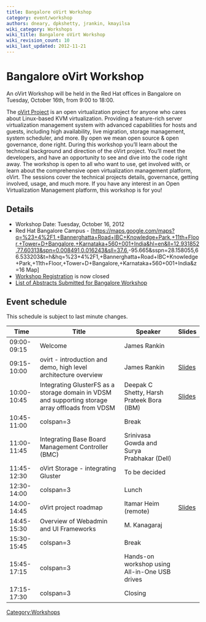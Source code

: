 ```yaml
---
title: Bangalore oVirt Workshop
category: event/workshop
authors: dneary, dpkshetty, jrankin, kmayilsa
wiki_category: Workshops
wiki_title: Bangalore oVirt Workshop
wiki_revision_count: 10
wiki_last_updated: 2012-11-21
---
```


# Bangalore oVirt Workshop

An oVirt Workshop will be held in the Red Hat offices in Bangalore on Tuesday, October 16th, from 9:00 to 18:00.

The [oVirt Project](http://www.ovirt.org) is an open virtualization project for anyone who cares about Linux-based KVM virtualization. Providing a feature-rich server virtualization management system with advanced capabilities for hosts and guests, including high availability, live migration, storage management, system scheduler, and more. By open we mean open source & open governance, done right. During this workshop you’ll learn about the technical background and direction of the oVirt project. You’ll meet the developers, and have an opportunity to see and dive into the code right away. The workshop is open to all who want to use, get involved with, or learn about the comprehensive open virtualization management platform, oVirt. The sessions cover the technical projects details, governance, getting involved, usage, and much more. If you have any interest in an Open Virtualization Management platform, this workshop is for you!

## Details

*   Workshop Date: Tuesday, October 16, 2012
*   Red Hat Bangalore Campus - [<https://maps.google.com/maps?q=%23+4%2F1,+Bannerghatta+Road+IBC+Knowledge+Park,+11th+Floor,+Tower+D+Bangalore,+Karnataka+560+001+India&hl=en&ll=12.931852,77.60313&spn=0.008491,0.016243&sll=37.6>,-95.665&sspn=28.158055,66.533203&t=h&hq=%23+4%2F1,+Bannerghatta+Road+IBC+Knowledge+Park,+11th+Floor,+Tower+D+Bangalore,+Karnataka+560+001+India&z=16 Map]
*   [Workshop Registration](http://ovirtbangalore2012.eventbrite.com/) is now closed
*   [List of Abstracts Submitted for Bangalore Workshop](http://wiki.ovirt.org/wiki/Bangalore_Abstracts)

## Event schedule

This schedule is subject to last minute changes.

| Time        | Title                                                                                             | Speaker                                    | Slides                                                        |
|-------------|---------------------------------------------------------------------------------------------------|--------------------------------------------|---------------------------------------------------------------|
| 09:00-09:15 | Welcome                                                                                           | James Rankin                               |                                                               |
| 09:15-10:00 | ovirt - introduction and demo, high level architecture overview                                   | James Rankin                               | [ Slides](Media:OVirt-intro-bangalore-oct2012.pdf) |
| 10:00-10:45 | Integrating GlusterFS as a storage domain in VDSM and supporting storage array offloads from VDSM | Deepak C Shetty, Harsh Prateek Bora (IBM)  | [ Slides](Media:ovirt_wksp_blr.pdf)                |
| 10:45-11:00 | colspan=3 | Break                                                                                 |
| 11:00-11:45 | Integrating Base Board Management Controller (BMC)                                                | Srinivasa Gowda and Surya Prabhakar (Dell) |                                                               |
| 11:45-12:30 | oVirt Storage - integrating Gluster                                                               | To be decided                              |                                                               |
| 12:30-14:00 | colspan=3 | Lunch                                                                                 |
| 14:00-14:45 | oVirt project roadmap                                                                             | Itamar Heim (remote)                       | [ Slides](Media:Heim-ovirt-roadmap-barcelona.pdf)  |
| 14:45-15:30 | Overview of Webadmin and UI Frameworks                                                            | M. Kanagaraj                               |                                                               |
| 15:30-15:45 | colspan=3 | Break                                                                                 |
| 15:45-17:15 | colspan=3 | Hands-on workshop using All-in-One USB drives                                         |
| 17:15-17:30 | colspan=3 | Closing                                                                               |

<Category:Workshops>
